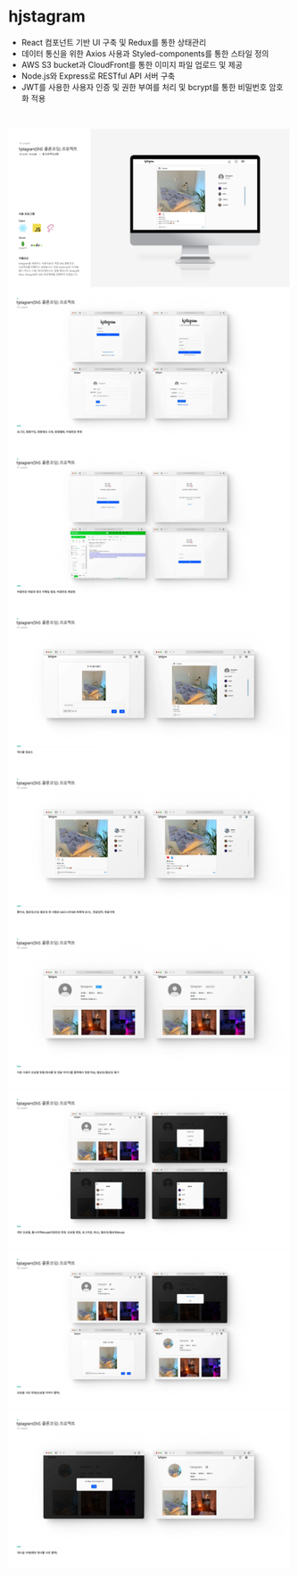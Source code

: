 # hjstagram

- React 컴포넌트 기반 UI 구축 및 Redux를 통한 상태관리
- 데이터 통신을 위한 Axios 사용과 Styled-components를 통한 스타일 정의
- AWS S3 bucket과 CloudFront를 통한 이미지 파일 업로드 및 제공
- Node.js와 Express로 RESTful API 서버 구축
- JWT를 사용한 사용자 인증 및 권한 부여를 처리 및 bcrypt를 통한 비밀번호 암호화 적용

<br>

![1.project](./frontend/public/img/1.project.png)
![2.project](./frontend/public/img/2.project.png)
![3.project](./frontend/public/img/3.project.png)
![4.project](./frontend/public/img/4.project.png)
![5.project](./frontend/public/img/5.project.png)
![6.project](./frontend/public/img/6.project.png)
![7.project](./frontend/public/img/7.project.png)
![8.project](./frontend/public/img/8.project.png)
![9.project](./frontend/public/img/9.project.png)

